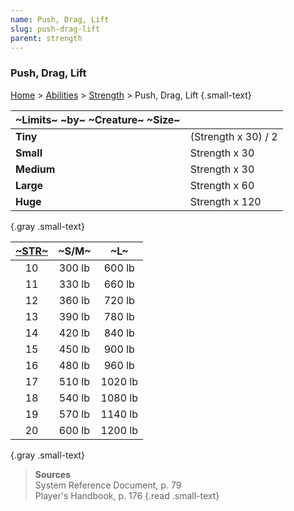 ```yaml
---
name: Push, Drag, Lift
slug: push-drag-lift
parent: strength
---
```

### Push, Drag, Lift
[Home](dm-operations-center) > [Abilities](abilities) > [Strength](strength) > Push, Drag, Lift {.small-text}

| ~Limits~ ~by~ ~Creature~ ~Size~ ||
| :---------------------- | :------------------ |
| **Tiny**                | (Strength x 30) / 2 |
| **Small**               | Strength x 30       |
| **Medium**              | Strength x 30       |
| **Large**               | Strength x 60       |
| **Huge**                | Strength x 120      |
{.gray .small-text}

| [~STR~](STRENGTH) |  ~S/M~   |    ~L~    |
| :-: | :----: | :-----: |
| 10  | 300 lb | 600 lb  |
| 11  | 330 lb | 660 lb  |
| 12  | 360 lb | 720 lb  |
| 13  | 390 lb | 780 lb  |
| 14  | 420 lb | 840 lb  |
| 15  | 450 lb | 900 lb  |
| 16  | 480 lb | 960 lb  |
| 17  | 510 lb | 1020 lb |
| 18  | 540 lb | 1080 lb |
| 19  | 570 lb | 1140 lb |
| 20  | 600 lb | 1200 lb |
{.gray .small-text}

> **Sources** <br/>
> System Reference Document, p. 79<br/>
> Player's Handbook, p. 176
{.read .small-text}


